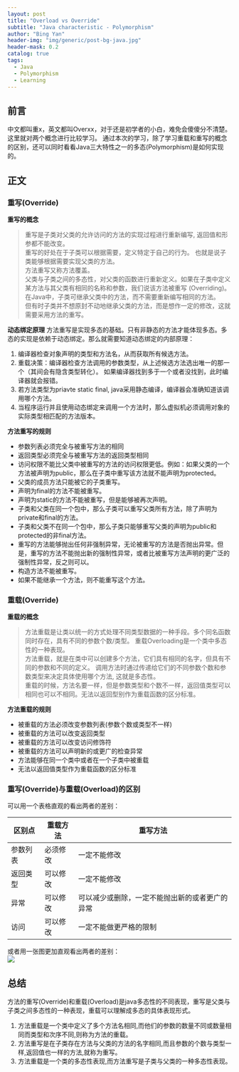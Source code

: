 ```yaml
---
layout: post
title: "Overload vs Override"
subtitle: "Java characteristic - Polymorphism"
author: "Bing Yan"
header-img: "img/generic/post-bg-java.jpg"
header-mask: 0.2
catalog: true
tags:
  - Java
  - Polymorphism
  - Learning
---
```

## 前言
中文都叫重x，英文都叫Overxx，对于还是初学者的小白，难免会傻傻分不清楚。这里就对两个概念进行比较学习。
通过本次的学习，除了学习重载和重写的概念的区别，还可以同时看看Java三大特性之一的多态(Polymorphism)是如何实现的。

## 正文
### 重写(Override)
**重写的概念**
>重写是子类对父类的允许访问的方法的实现过程进行重新编写, 返回值和形参都不能改变。<br/>
重写的好处在于子类可以根据需要，定义特定于自己的行为。 也就是说子类能够根据需要实现父类的方法。<br/>
方法重写又称方法覆盖。<br/>
父类与子类之间的多态性，对父类的函数进行重新定义。如果在子类中定义某方法与其父类有相同的名称和参数，我们说该方法被重写 (Overriding)。在Java中，子类可继承父类中的方法，而不需要重新编写相同的方法。<br/>
但有时子类并不想原封不动地继承父类的方法，而是想作一定的修改，这就需要采用方法的重写。

**动态绑定原理**
方法重写是实现多态的基础。只有非静态的方法才能体现多态。多态的实现是依赖于动态绑定。那么就需要知道动态绑定的内部原理：
 1. 编译器检查对象声明的类型和方法名，从而获取所有候选方法。
 2. 重载决策：编译器检查方法调用的参数类型，从上述候选方法选出唯一的那一个（其间会有隐含类型转化）。
如果编译器找到多于一个或者没找到，此时编译器就会报错。
 3. 若方法类型为priavte static final, java采用静态编译，编译器会准确知道该调用哪个方法。
 4. 当程序运行并且使用动态绑定来调用一个方法时，那么虚拟机必须调用对象的实际类型相匹配的方法版本。

**方法重写的规则**
*   参数列表必须完全与被重写方法的相同
*   返回类型必须完全与被重写方法的返回类型相同
*   访问权限不能比父类中被重写的方法的访问权限更低。例如：如果父类的一个方法被声明为public，那么在子类中重写该方法就不能声明为protected。
*   父类的成员方法只能被它的子类重写。
*   声明为final的方法不能被重写。
*   声明为static的方法不能被重写，但是能够被再次声明。
*   子类和父类在同一个包中，那么子类可以重写父类所有方法，除了声明为private和final的方法。
*   子类和父类不在同一个包中，那么子类只能够重写父类的声明为public和protected的非final方法。
*   重写的方法能够抛出任何非强制异常，无论被重写的方法是否抛出异常。但是，重写的方法不能抛出新的强制性异常，或者比被重写方法声明的更广泛的强制性异常，反之则可以。
*   构造方法不能被重写。
*   如果不能继承一个方法，则不能重写这个方法。

### 重载(Override)
**重载的概念**
>方法重载是让类以统一的方式处理不同类型数据的一种手段。多个同名函数同时存在，具有不同的参数个数/类型。
重载Overloading是一个类中多态性的一种表现。<br/>
方法重载，就是在类中可以创建多个方法，它们具有相同的名字，但具有不同的参数和不同的定义。
调用方法时通过传递给它们的不同参数个数和参数类型来决定具体使用哪个方法, 这就是多态性。<br/>
重载的时候，方法名要一样，但是参数类型和个数不一样，返回值类型可以相同也可以不相同。无法以返回型别作为重载函数的区分标准。

**方法重载的规则**
*   被重载的方法必须改变参数列表(参数个数或类型不一样)
*   被重载的方法可以改变返回类型
*   被重载的方法可以改变访问修饰符
*   被重载的方法可以声明新的或更广的检查异常
*   方法能够在同一个类中或者在一个子类中被重载
*   无法以返回值类型作为重载函数的区分标准

### 重写(Override)与重载(Overload)的区别
可以用一个表格直观的看出两者的差别：<br/>

| 区别点 | 重载方法 | 重写方法 |
| ------ | ------ | ------ |
| 参数列表 | 必须修改 | 一定不能修改 |
| 返回类型 | 可以修改 | 一定不能修改 |
| 异常| 可以修改 | 可以减少或删除，一定不能抛出新的或者更广的异常 |
| 访问 | 可以修改 | 一定不能做更严格的限制 |

或者用一张图更加直观看出两者的差别：<br/>
 ![](/img/override/compare.jpg)
 
 
## 总结
方法的重写(Override)和重载(Overload)是java多态性的不同表现，重写是父类与子类之间多态性的一种表现，重载可以理解成多态的具体表现形式。
 1. 方法重载是一个类中定义了多个方法名相同,而他们的参数的数量不同或数量相同而类型和次序不同,则称为方法的重载。
 2. 方法重写是在子类存在方法与父类的方法的名字相同,而且参数的个数与类型一样,返回值也一样的方法,就称为重写。
 3. 方法重载是一个类的多态性表现,而方法重写是子类与父类的一种多态性表现。
 
